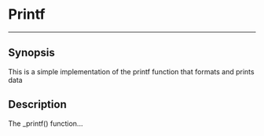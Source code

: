 # **Printf**
---
**Synopsis**
---
This is a simple implementation of the printf function that formats and prints data

**Description**
---
The \_printf() function...

